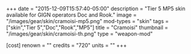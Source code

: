 +++
date = "2015-12-09T15:57:40-05:00"
description = "Tier 5 MP5 skin available for GIGN operators Doc and Rook."
image = "/images/gear/skin/cramoisi-mp5.png"
mod-types = "skin"
tags = ["skin","Tier 5","Doc","Rook","MP5"]
title = "Cramoisi"
thumbnail = "/images/gear/skin/cramoisi-th.png"
type = "weapon-mod"

[cost]
  renown = ""
  credits = "720"
  units = ""
+++
